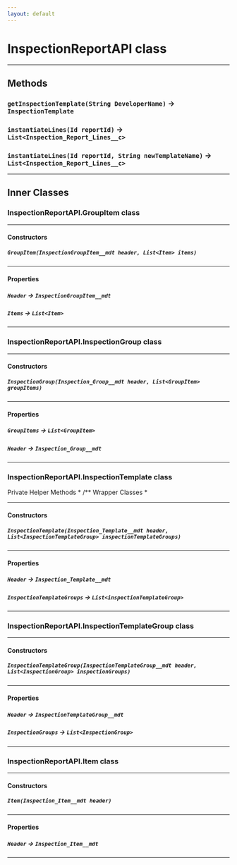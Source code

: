 ```yaml
---
layout: default
---
```

# InspectionReportAPI class
---
## Methods
### `getInspectionTemplate(String DeveloperName)` → `InspectionTemplate`
### `instantiateLines(Id reportId)` → `List<Inspection_Report_Lines__c>`
### `instantiateLines(Id reportId, String newTemplateName)` → `List<Inspection_Report_Lines__c>`
---
## Inner Classes

### InspectionReportAPI.GroupItem class
---
#### Constructors
##### `GroupItem(InspectionGroupItem__mdt header, List<Item> items)`
---
#### Properties

##### `Header` → `InspectionGroupItem__mdt`

##### `Items` → `List<Item>`

---
### InspectionReportAPI.InspectionGroup class
---
#### Constructors
##### `InspectionGroup(Inspection_Group__mdt header, List<GroupItem> groupItems)`
---
#### Properties

##### `GroupItems` → `List<GroupItem>`

##### `Header` → `Inspection_Group__mdt`

---
### InspectionReportAPI.InspectionTemplate class

Private Helper Methods * /** Wrapper Classes *

---
#### Constructors
##### `InspectionTemplate(Inspection_Template__mdt header, List<InspectionTemplateGroup> inspectionTemplateGroups)`
---
#### Properties

##### `Header` → `Inspection_Template__mdt`

##### `InspectionTemplateGroups` → `List<inspectionTemplateGroup>`

---
### InspectionReportAPI.InspectionTemplateGroup class
---
#### Constructors
##### `InspectionTemplateGroup(InspectionTemplateGroup__mdt header, List<InspectionGroup> inspectionGroups)`
---
#### Properties

##### `Header` → `InspectionTemplateGroup__mdt`

##### `InspectionGroups` → `List<InspectionGroup>`

---
### InspectionReportAPI.Item class
---
#### Constructors
##### `Item(Inspection_Item__mdt header)`
---
#### Properties

##### `Header` → `Inspection_Item__mdt`

---
